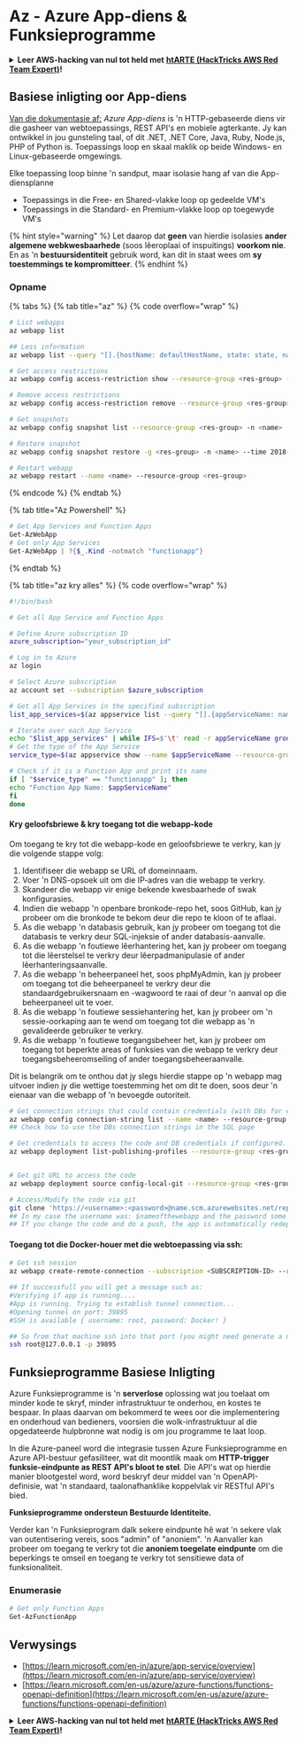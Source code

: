 # Az - Azure App-diens & Funksieprogramme

<details>

<summary><strong>Leer AWS-hacking van nul tot held met</strong> <a href="https://training.hacktricks.xyz/courses/arte"><strong>htARTE (HackTricks AWS Red Team Expert)</strong></a><strong>!</strong></summary>

Ander maniere om HackTricks te ondersteun:

* As jy jou **maatskappy in HackTricks wil adverteer** of **HackTricks in PDF wil aflaai**, kyk na die [**SUBSCRIPTION PLANS**](https://github.com/sponsors/carlospolop)!
* Kry die [**amptelike PEASS & HackTricks swag**](https://peass.creator-spring.com)
* Ontdek [**The PEASS Family**](https://opensea.io/collection/the-peass-family), ons versameling eksklusiewe [**NFTs**](https://opensea.io/collection/the-peass-family)
* **Sluit aan by die** 💬 [**Discord-groep**](https://discord.gg/hRep4RUj7f) of die [**telegram-groep**](https://t.me/peass) of **volg** ons op **Twitter** 🐦 [**@hacktricks_live**](https://twitter.com/hacktricks_live)**.**
* **Deel jou hacking-truuks deur PR's in te dien by die** [**HackTricks**](https://github.com/carlospolop/hacktricks) en [**HackTricks Cloud**](https://github.com/carlospolop/hacktricks-cloud) github-repos.

</details>

## Basiese inligting oor App-diens

[Van die dokumentasie af:](https://learn.microsoft.com/en-us/azure/app-service/overview) _Azure App-diens_ is 'n HTTP-gebaseerde diens vir die gasheer van webtoepassings, REST API's en mobiele agterkante. Jy kan ontwikkel in jou gunsteling taal, of dit .NET, .NET Core, Java, Ruby, Node.js, PHP of Python is. Toepassings loop en skaal maklik op beide Windows- en Linux-gebaseerde omgewings.

Elke toepassing loop binne 'n sandput, maar isolasie hang af van die App-diensplanne

* Toepassings in die Free- en Shared-vlakke loop op gedeelde VM's
* Toepassings in die Standard- en Premium-vlakke loop op toegewyde VM's

{% hint style="warning" %}
Let daarop dat **geen** van hierdie isolasies **ander algemene webkwesbaarhede** (soos lêeroplaai of inspuitings) **voorkom nie**. En as 'n **bestuursidentiteit** gebruik word, kan dit in staat wees om **sy toestemmings te kompromitteer**.
{% endhint %}

### Opname

{% tabs %}
{% tab title="az" %}
{% code overflow="wrap" %}
```bash
# List webapps
az webapp list

## Less information
az webapp list --query "[].{hostName: defaultHostName, state: state, name: name, resourcegroup: resourceGroup}"

# Get access restrictions
az webapp config access-restriction show --resource-group <res-group> -n <name>

# Remove access restrictions
az webapp config access-restriction remove --resource-group <res-group> -n <name> --rule-name <rule-name>

# Get snapshots
az webapp config snapshot list --resource-group <res-group> -n <name>

# Restore snapshot
az webapp config snapshot restore -g <res-group> -n <name> --time 2018-12-11T23:34:16.8388367

# Restart webapp
az webapp restart --name <name> --resource-group <res-group>
```
{% endcode %}
{% endtab %}

{% tab title="Az Powershell" %}
```powershell
# Get App Services and Function Apps
Get-AzWebApp
# Get only App Services
Get-AzWebApp | ?{$_.Kind -notmatch "functionapp"}
```
{% endtab %}

{% tab title="az kry alles" %}
{% code overflow="wrap" %}
```bash
#!/bin/bash

# Get all App Service and Function Apps

# Define Azure subscription ID
azure_subscription="your_subscription_id"

# Log in to Azure
az login

# Select Azure subscription
az account set --subscription $azure_subscription

# Get all App Services in the specified subscription
list_app_services=$(az appservice list --query "[].{appServiceName: name, group: resourceGroup}" -o tsv)

# Iterate over each App Service
echo "$list_app_services" | while IFS=$'\t' read -r appServiceName group; do
# Get the type of the App Service
service_type=$(az appservice show --name $appServiceName --resource-group $group --query "kind" -o tsv)

# Check if it is a Function App and print its name
if [ "$service_type" == "functionapp" ]; then
echo "Function App Name: $appServiceName"
fi
done
```
#### Kry geloofsbriewe & kry toegang tot die webapp-kode

Om toegang te kry tot die webapp-kode en geloofsbriewe te verkry, kan jy die volgende stappe volg:

1. Identifiseer die webapp se URL of domeinnaam.
2. Voer 'n DNS-opsoek uit om die IP-adres van die webapp te verkry.
3. Skandeer die webapp vir enige bekende kwesbaarhede of swak konfigurasies.
4. Indien die webapp 'n openbare bronkode-repo het, soos GitHub, kan jy probeer om die bronkode te bekom deur die repo te kloon of te aflaai.
5. As die webapp 'n databasis gebruik, kan jy probeer om toegang tot die databasis te verkry deur SQL-injeksie of ander databasis-aanvalle.
6. As die webapp 'n foutiewe lêerhantering het, kan jy probeer om toegang tot die lêerstelsel te verkry deur lêerpadmanipulasie of ander lêerhanteringsaanvalle.
7. As die webapp 'n beheerpaneel het, soos phpMyAdmin, kan jy probeer om toegang tot die beheerpaneel te verkry deur die standaardgebruikersnaam en -wagwoord te raai of deur 'n aanval op die beheerpaneel uit te voer.
8. As die webapp 'n foutiewe sessiehantering het, kan jy probeer om 'n sessie-oorkaping aan te wend om toegang tot die webapp as 'n gevalideerde gebruiker te verkry.
9. As die webapp 'n foutiewe toegangsbeheer het, kan jy probeer om toegang tot beperkte areas of funksies van die webapp te verkry deur toegangsbeheeromseiling of ander toegangsbeheeraanvalle.

Dit is belangrik om te onthou dat jy slegs hierdie stappe op 'n webapp mag uitvoer indien jy die wettige toestemming het om dit te doen, soos deur 'n eienaar van die webapp of 'n bevoegde outoriteit.
```bash
# Get connection strings that could contain credentials (with DBs for example)
az webapp config connection-string list --name <name> --resource-group <res-group>
## Check how to use the DBs connection strings in the SQL page

# Get credentials to access the code and DB credentials if configured.
az webapp deployment list-publishing-profiles --resource-group <res-group> -n <name>


# Get git URL to access the code
az webapp deployment source config-local-git --resource-group <res-group> -n <name>

# Access/Modify the code via git
git clone 'https://<username>:<password>@name.scm.azurewebsites.net/repo-name.git'
## In my case the username was: $nameofthewebapp and the password some random chars
## If you change the code and do a push, the app is automatically redeployed
```
#### Toegang tot die Docker-houer met die webtoepassing via ssh:
```bash
# Get ssh session
az webapp create-remote-connection --subscription <SUBSCRIPTION-ID> --resource-group <RG-NAME> -n <APP-SERVICE-NAME>

## If successfull you will get a message such as:
#Verifying if app is running....
#App is running. Trying to establish tunnel connection...
#Opening tunnel on port: 39895
#SSH is available { username: root, password: Docker! }

## So from that machine ssh into that port (you might need generate a new ssh session to the jump host)
ssh root@127.0.0.1 -p 39895
```
## Funksieprogramme Basiese Inligting

Azure Funksieprogramme is 'n **serverlose** oplossing wat jou toelaat om minder kode te skryf, minder infrastruktuur te onderhou, en kostes te bespaar. In plaas daarvan om bekommerd te wees oor die implementering en onderhoud van bedieners, voorsien die wolk-infrastruktuur al die opgedateerde hulpbronne wat nodig is om jou programme te laat loop.

In die Azure-paneel word die integrasie tussen Azure Funksieprogramme en Azure API-bestuur gefasiliteer, wat dit moontlik maak om **HTTP-trigger funksie-eindpunte as REST API's bloot te stel**. Die API's wat op hierdie manier blootgestel word, word beskryf deur middel van 'n OpenAPI-definisie, wat 'n standaard, taalonafhanklike koppelvlak vir RESTful API's bied.

**Funksieprogramme ondersteun Bestuurde Identiteite.**

Verder kan 'n Funksieprogram dalk sekere eindpunte hê wat 'n sekere vlak van outentisering vereis, soos "admin" of "anoniem". 'n Aanvaller kan probeer om toegang te verkry tot die **anoniem toegelate eindpunte** om die beperkings te omseil en toegang te verkry tot sensitiewe data of funksionaliteit.

### Enumerasie
```powershell
# Get only Function Apps
Get-AzFunctionApp
```
## Verwysings

* [https://learn.microsoft.com/en-in/azure/app-service/overview](https://learn.microsoft.com/en-in/azure/app-service/overview)
* [https://learn.microsoft.com/en-us/azure/azure-functions/functions-openapi-definition](https://learn.microsoft.com/en-us/azure/azure-functions/functions-openapi-definition)

<details>

<summary><strong>Leer AWS-hacking van nul tot held met</strong> <a href="https://training.hacktricks.xyz/courses/arte"><strong>htARTE (HackTricks AWS Red Team Expert)</strong></a><strong>!</strong></summary>

Ander maniere om HackTricks te ondersteun:

* As jy jou **maatskappy geadverteer wil sien in HackTricks** of **HackTricks in PDF wil aflaai**, kyk na die [**SUBSCRIPTION PLANS**](https://github.com/sponsors/carlospolop)!
* Kry die [**amptelike PEASS & HackTricks swag**](https://peass.creator-spring.com)
* Ontdek [**The PEASS Family**](https://opensea.io/collection/the-peass-family), ons versameling eksklusiewe [**NFTs**](https://opensea.io/collection/the-peass-family)
* **Sluit aan by die** 💬 [**Discord-groep**](https://discord.gg/hRep4RUj7f) of die [**telegram-groep**](https://t.me/peass) of **volg** ons op **Twitter** 🐦 [**@hacktricks_live**](https://twitter.com/hacktricks_live)**.**
* **Deel jou hacking-truuks deur PR's in te dien by die** [**HackTricks**](https://github.com/carlospolop/hacktricks) en [**HackTricks Cloud**](https://github.com/carlospolop/hacktricks-cloud) github-repos.

</details>
